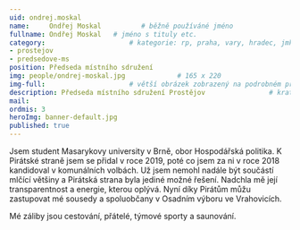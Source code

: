 ```yaml
---
uid: ondrej.moskal
name:     Ondřej Moskal          # běžně používáné jméno
fullname: Ondřej Moskal   # jméno s tituly etc.
category:                     # kategorie: rp, praha, vary, hradec, jmk, senat
- prostejov
- predsedove-ms
position: Předseda místního sdružení
img: people/ondrej-moskal.jpg             # 165 x 220
img-full:                     # větší obrázek zobrazený na podrobném profilu
description: Předseda místního sdružení Prostějov                # kratký popis, max 160 znaků
mail:
ordmis: 3
heroImg: banner-default.jpg
published: true
--- 
```

Jsem student Masarykovy university v Brně, obor Hospodářská politika. K Pirátské straně jsem se přidal v roce 2019, poté co jsem za ni v roce 2018 kandidoval v komunálních volbách. Už jsem nemohl nadále být součástí mlčící většiny a Pirátská strana byla jediné možné řešení. Nadchla mě její transparentnost a energie, kterou oplývá. Nyní díky Pirátům můžu zastupovat mé sousedy a spoluobčany v Osadním výboru ve Vrahovicích.

Mé záliby jsou cestování, přátelé, týmové sporty a saunování.